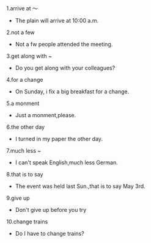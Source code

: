 1.arrive at ～
* The plain will arrive at 10:00 a.m.

2.not a few
* Not a fw people attended the meeting.

3.get along with ~
* Do you get along with your colleagues?

4.for a change
* On Sunday, i fix a big breakfast for a change.

5.a monment
* Just a monment,please.

6.the other day
* I turned in my paper the other day.

7.much less ~
* I can't speak English,much less German.

8.that is to say
* The event was held last Sun.,that is to say May 3rd.

9.give up
* Don't give up before you try

10.change trains
* Do I have to change trains?
